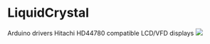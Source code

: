 LiquidCrystal
=============
Arduino drivers Hitachi HD44780 compatible LCD/VFD displays
<img src="https://camo.githubusercontent.com/d22ec2df446e40bb60bdac6a6d567e1f38418c47/687474703a2f2f332e62702e626c6f6773706f742e636f6d2f2d4c77736a4e3179395950302f55466639504743664754492f41414141414141414752452f767835685f6b642d5332382f73313630302f6c6364313632622d7968792e6a7067" />
